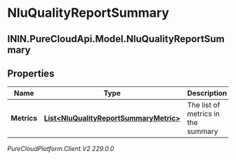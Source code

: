 # NluQualityReportSummary

## ININ.PureCloudApi.Model.NluQualityReportSummary

## Properties

|Name | Type | Description | Notes|
|------------ | ------------- | ------------- | -------------|
| **Metrics** | [**List&lt;NluQualityReportSummaryMetric&gt;**](NluQualityReportSummaryMetric) | The list of metrics in the summary | |



_PureCloudPlatform.Client.V2 229.0.0_
